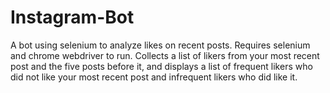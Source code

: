 # Instagram-Bot
A bot using selenium to analyze likes on recent posts.
Requires selenium and chrome webdriver to run.
Collects a list of likers from your most recent post and the five posts before it, and displays a list of frequent likers who did not like your most recent post and infrequent likers who did like it.

